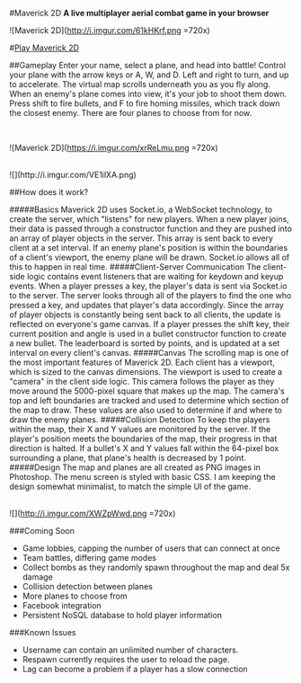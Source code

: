 #Maverick 2D
**A live multiplayer aerial combat game in your browser**

![Maverick 2D](http://i.imgur.com/61kHKrf.png =720x)

#[Play Maverick 2D](http://maverick-2d.herokuapp.com/)

##Gameplay
Enter your name, select a plane, and head into battle! Control your plane with the arrow keys or A, W, and D. Left and right to turn, and up to accelerate. The virtual map scrolls underneath you as you fly along. When an enemy's plane comes into view, it's your job to shoot them down.  Press shift to fire bullets, and F to fire homing missiles, which track down the closest enemy.  There are four planes to choose from for now.

<br>

![Maverick 2D](https://i.imgur.com/xrReLmu.png =720x)

<br>
![](http://i.imgur.com/VE1ilXA.png)
<br>

##How does it work?

#####Basics
Maverick 2D uses Socket.io, a WebSocket technology, to create the server, which "listens" for new players.  When a new player joins, their data is passed through a constructor function and they are pushed into an array of player objects in the server.  This array is sent back to every client at a set interval.  If an enemy plane's position is within the boundaries of a client's viewport, the enemy plane will be drawn.  Socket.io allows all of this to happen in real time.
#####Client-Server Communication
The client-side logic contains event listeners that are waiting for keydown and keyup events.  When a player presses a key, the player's data is sent via Socket.io to the server.  The server looks through all of the players to find the one who pressed a key, and updates that player's data accordingly.  Since the array of player objects is constantly being sent back to all clients, the update is reflected on everyone's game canvas.  If a player presses the shift key, their current position and angle is used in a bullet constructor function to create a new bullet.  The leaderboard is sorted by points, and is updated at a set interval on every client's canvas.
#####Canvas
The scrolling map is one of the most important features of Maverick 2D.  Each client has a viewport, which is sized to the canvas dimensions.  The viewport is used to create a "camera" in the client side logic.  This camera follows the player as they move around the 5000-pixel square that makes up the map.  The camera's top and left boundaries are tracked and used to determine which section of the map to draw.  These values are also used to determine if and where to draw the enemy planes.
#####Collision Detection
To keep the players within the map, their X and Y values are monitored by the server.  If the player's position meets the boundaries of the map, their progress in that direction is halted.  If a bullet's X and Y values fall within the 64-pixel box surrounding a plane, that plane's health is decreased by 1 point.
#####Design
The map and planes are all created as PNG images in Photoshop.  The menu screen is styled with basic CSS.  I am keeping the design somewhat minimalist, to match the simple UI of the game.
<br>
<br>

![](http://i.imgur.com/XWZpWwd.png =720x)

###Coming Soon
- Game lobbies, capping the number of users that can connect at once
- Team battles, differing game modes
- Collect bombs as they randomly spawn throughout the map and deal 5x damage
- Collision detection between planes
- More planes to choose from
- Facebook integration
- Persistent NoSQL database to hold player information

###Known Issues
- Username can contain an unlimited number of characters.
- Respawn currently requires the user to reload the page.
- Lag can become a problem if a player has a slow connection
